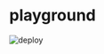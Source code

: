 # playground

![deploy](https://github.com/hhaze/playground/workflows/deploy/badge.svg?branch=master)
